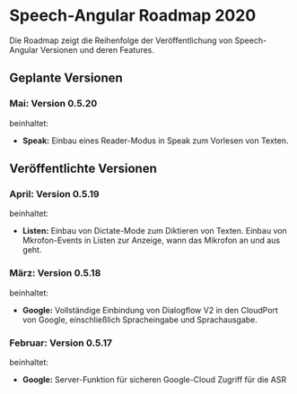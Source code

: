 # Speech-Angular Roadmap 2020

Die Roadmap zeigt die Reihenfolge der Veröffentlichung von Speech-Angular Versionen und deren Features.


## Geplante Versionen


### Mai: Version 0.5.20

beinhaltet:

* **Speak:** Einbau eines Reader-Modus in Speak zum Vorlesen von Texten.


## Veröffentlichte Versionen


### April: Version 0.5.19

beinhaltet:

* **Listen:** Einbau von Dictate-Mode zum Diktieren von Texten.
              Einbau von Mkrofon-Events in Listen zur Anzeige, wann das Mikrofon an und aus geht.


### März: Version 0.5.18

beinhaltet:

* **Google:** Vollständige Einbindung von Dialogflow V2 in den CloudPort von Google, einschließlich Spracheingabe und Sprachausgabe.


### Februar: Version 0.5.17

beinhaltet:

* **Google:** Server-Funktion für sicheren Google-Cloud Zugriff für die ASR

